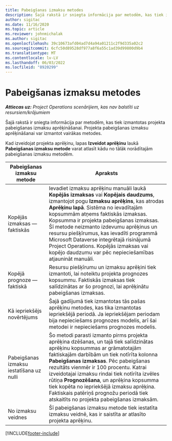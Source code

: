 ```yaml
---
title: Pabeigšanas izmaksu metodes
description: Šajā rakstā ir sniegta informācija par metodēm, kas tiek izmantotas projekta pabeigšanas izmaksu aprēķināšanai.
author: sigitac
ms.date: 11/16/2020
ms.topic: article
ms.reviewer: johnmichalak
ms.author: sigitac
ms.openlocfilehash: 39c10673afd04ad7d4a94a01211c2f9d335a02c2
ms.sourcegitcommit: 6cfc50d89528df977a8f6a55c1ad39d99800d9b4
ms.translationtype: MT
ms.contentlocale: lv-LV
ms.lasthandoff: 06/03/2022
ms.locfileid: "8920299"
---
```

# <a name="cost-to-complete-methods"></a>Pabeigšanas izmaksu metodes

_**Attiecas uz:** Project Operations scenārijiem, kas nav balstīti uz resursiem/krājumiem_

Šajā rakstā ir sniegta informācija par metodēm, kas tiek izmantotas projekta pabeigšanas izmaksu aprēķināšanai. Projekta pabeigšanas izmaksu aprēķināšanai var izmantot vairākas metodes. 

Kad izveidojat projekta aprēķinu, lapas **Izveidot aprēķinu** laukā **Pabeigšanas izmaksu metode** varat atlasīt kādu no tālāk norādītajām pabeigšanas izmaksu metodēm.

| Pabeigšanas izmaksu metode    | Apraksts                                                                                                                                                                                                                                                                                                                                                                                                                                                                                        |
|------------------------------|----------------------------------------------------------------------------------------------------------------------------------------------------------------------------------------------------------------------------------------------------------------------------------------------------------------------------------------------------------------------------------------------------------------------------------------------------------------------------------------------------|
| Kopējās izmaksas — faktiskās            | Ievadiet izmaksu aprēķinu manuāli laukā **Kopējās izmaksas** vai **Kopējais daudzums**, izmantojot pogu **Izmaksu aprēķins**, kas atrodas **Aprēķinu lapā**. Sistēma no ievadītajām kopsummām atņems faktiskās izmaksas. Kopsumma ir projekta pabeigšanas izmaksas. Šī metode neizmanto izdevumu aprēķinus un resursu piešķīrumus, kas ievadīti programmā Microsoft Dataverse integrētajā risinājumā Project Operations. Kopējās izmaksas vai kopējo daudzumu var pēc nepieciešamības atjaunināt manuāli.  |
| Kopējā prognoze — faktiskā        | Resursu piešķīrumu un izmaksu aprēķini tiek izmantoti, lai noteiktu projekta prognozes kopsummu. Faktiskās izmaksas tiek salīdzinātas ar šo prognozi, lai aprēķinātu pabeigšanas izmaksas.                                                                                                                                                                                                                                                                          |
| Kā iepriekšējs novērtējums         | Šajā gadījumā tiek izmantotas tās pašas aprēķinu metodes, kas tika izmantotas iepriekšējā periodā. Ja iepriekšējam periodam bija nepieciešams prognozes modelis, arī šai metodei ir nepieciešams prognozes modelis.                                                                                                                                                                                                                                                                                                                           |
| Pabeigšanas izmaksu iestatīšana uz nulli | Šo metodi parasti izmanto pirms projekta aprēķina dzēšanas, un tajā tiek salīdzinātas aprēķinu kopsummas ar grāmatotajām faktiskajām darbībām un tiek notīrīta kolonna **Pabeigšanas izmaksas**. Pēc pabeigšanas rezultāts vienmēr ir 100 procentu. Katrai izveidotajai izmaksu rindai tiek notīrīta izvēles rūtiņa **Prognozēšana**, un aprēķina kopsumma tiek kopēta no iepriekšējā izmaksu aprēķina. Faktiskais patēriņš prognožu periodā tiek atskaitīts no projekta pabeigšanas izmaksām.              |
| No izmaksu veidnes           | Šī pabeigšanas izmaksu metode tiek iestatīta izmaksu veidnē, kas ir saistīta ar atlasīto projekta aprēķinu.                                                                                                                                                                                                                                                                                                                                                                          |


[!INCLUDE[footer-include](../includes/footer-banner.md)]